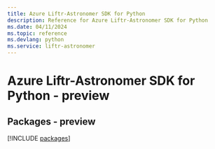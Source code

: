 ```yaml
---
title: Azure Liftr-Astronomer SDK for Python
description: Reference for Azure Liftr-Astronomer SDK for Python
ms.date: 04/11/2024
ms.topic: reference
ms.devlang: python
ms.service: liftr-astronomer
---
```

# Azure Liftr-Astronomer SDK for Python - preview
## Packages - preview
[!INCLUDE [packages](liftr-astronomer-index.md)]